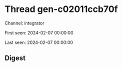 # Thread gen-c02011ccb70f
Channel: integrator

First seen: 2024-02-07 00:00:00

Last seen: 2024-02-07 00:00:00

## Digest


